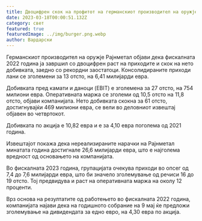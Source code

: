 ```yaml
---
title: Двоцифрен скок на профитот на германскиот производител на оружје
date: 2023-03-18T00:00:51.132Z
category: свет
featured: true
featuredImage: ../img/burger.png.webp
author: Вардарски
---
```


Германскиот производител на оружје Рајнметал објави дека фискалната 2022 година ја завршил со двоцифрен раст на приходите и скок на нето добивката, заедно со рекордни заостатоци. Консолидираните приходи лани се зголемени за 13 отсто, на 6,41 милијарди евра.

Добивката пред камати и даноци (EBIT) е зголемена за 27 отсто, на 754 милиони евра. Оперативната маржа се зголеми од 10,5 отсто на 11,8 отсто, објави компанијата. Нето добивката скокна за 61 отсто, достигнувајќи 469 милиони евра, се вели во деловниот извештај објавен во четвртокот.

Добивката по акција е 10,82 евра и е за 4,10 евра поголема од 2021 година.

Извештајот покажа дека нереализираните нарачки на Рајнметал минатата година достигнале 26,6 милијарди евра, што е најголема вредност од основањето на компанијата.

Во фискалната 2023 година, групацијата очекува приходи во опсег од 7,4 до 7,6 милијарди евра, што би значело зголемување од речиси 16 до 19 отсто. Тој предвидува и раст на оперативната маржа на околу 12 проценти.

Врз основа на резултатите од работењето во фискалната 2022 година, компанијата најави дека на годишното собрание на 9 мај ќе предложи зголемување на дивидендата за едно евро, на 4,30 евра по акција.
